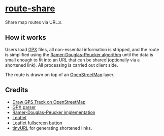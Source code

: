 # [route-share](https://nmb.github.io/route-share/)

Share map routes via URL:s.

## How it works
Users load [GPX](https://en.wikipedia.org/wiki/GPS_Exchange_Format) files, all
non-essential information is stripped, and the route is simplified using the
[Ramer-Douglas-Peucker
algorithm](https://en.wikipedia.org/wiki/Ramer%E2%80%93Douglas%E2%80%93Peucker_algorithm)
until the data is small enough to fit into an URL that can be shared
(optionally via a shortened link). All processing is carried out client side.

The route is drawn on top of an [OpenStreetMap](https://www.openstreetmap.org) layer.

## Credits
* [Draw GPS Track on OpenStreetMap](https://blog.aaronlenoir.com/2019/09/25/draw-gps-track-on-openstreetmap/)
* [GPX parser](https://github.com/Luuka/gpx-parser)
* [Ramer-Douglas-Peucker implementation](http://www.bdcc.co.uk/Gmaps/Services.htm)
* [Leaflet](https://leafletjs.com/)
* [Leaflet fullscreen button](https://github.com/Leaflet/Leaflet.fullscreen)
* [tinyURL](https://tinyurl.com) for generating shortened links.

